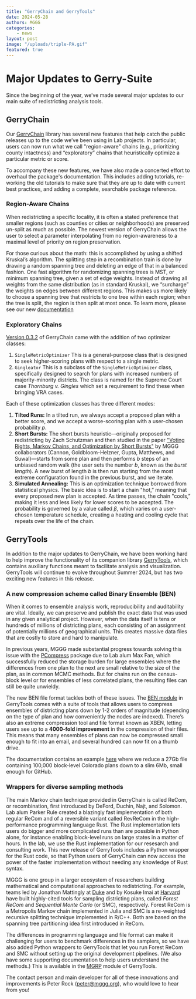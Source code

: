 ```yaml
---
title: "GerryChain and GerryTools"
date: 2024-05-28
authors: MGGG
categories:
    - news
layout: post
image: "/uploads/triple-PA.gif"
featured: true
---
```


# Major Updates to Gerry-Suite

Since the beginning of the year, we’ve made several major updates to our main suite of redistricting analysis tools.

## GerryChain

Our [GerryChain](https://gerrychain.readthedocs.io/) library has several new features that help catch the
public releases up to the code we’ve been using in Lab projects.  In particular, users can now run
what we call "region-aware" chains (e.g., prioritizing county intactness) and 
“exploratory” chains that heuristically optimize a particular metric or score.

To accompany these new features, we have also made a concerted effort
to overhaul the package's documentation. This includes
adding tutorials, re-working the old tutorials to make
sure that they are up to date with current best practices, and adding a complete, searchable package reference.

### Region-Aware Chains

When redistricting a specific locality, it is often a stated preference
that smaller regions (such as counties or cities or neighborhoods) are preserved un-split as much as possible. 
The newest version of GerryChain allows the user to select a parameter interpolating from no 
region-awareness to a maximal level of priority on region preservation.

For those curious about the math: this is accomplished by using a shifted Kruskal’s algorithm.  The splitting step in a 
recombination train is done by drawing a random spanning tree and deleting an edge of that in a balanced fashion.
One fast algorithm for randomizing spanning trees is MST, or minimum spanning tree, given a set of edge weights.
Instead of drawing all weights from the same distribution (as in standard Kruskal), we “surcharge” the weights
on edges between different regions.  This makes us more likely to choose a spanning tree that restricts to one tree 
within each region; when the tree is split, the region is then split at most once.  To learn more, please see our new
[documentation](https://gerrychain.readthedocs.io/en/v0.3.2/user/recom/#region-aware-recom)


### Exploratory Chains

[Version 0.3.2](https://github.com/mggg/GerryChain/releases/tag/v0.3.2) of GerryChain
came with the addition of two optimizer classes:

1. `SingleMetricOptimizer` This is a general-purpose class that is designed to
   seek higher-scoring plans with respect to a single metric.
2. `Gingleator` This is a subclass of the `SingleMetricOptimizer` class, specifically
   designed to search for plans with increased numbers of majority-minority districts. The class is named 
   for the Supreme Court case _Thornburg v. Gingles_ which set a requirement to find these when bringing VRA cases.

Each of these optimization classes has three different modes:

1. **Tilted Runs:**  In a tilted run, we always accept a proposed plan with a better score, and we accept a worse-scoring plan with a user-chosen probability $p$.
2. **Short Bursts:** The short bursts heuristic—originally proposed for redistricting by Zach Schutzman and then 
studied in the paper
   ["Voting Rights, Markov Chains, and Optimization by Short Bursts"](https://arxiv.org/abs/2011.02288) by MGGG collaborators
(Cannon, Goldbloom-Helzner, Gupta, Matthews, and Suwal)—starts from some plan and then performs $b$ steps of an unbiased random walk (the user sets the number
   $b$, known as the _burst length_). A new burst of length $b$ is then run starting from the most extreme
   configuration found in the previous burst, and we iterate.
3. **Simulated Annealing:** This is an optimization technique borrowed from statistical physics. The basic
   idea is to start a chain "hot,” meaning that every proposed new plan is accepted. 
   As time passes, the chain "cools,” making it less and less likely for lower scores to be 
   accepted.  The probability is governed by a value called $\beta$, which varies on a user-chosen temperature schedule, creating a heating and cooling cycle that repeats over the life of the chain.



## GerryTools

In addition to the major updates to GerryChain, we have been working hard to help improve
the functionality of its companion library [GerryTools](https://gerrytools.readthedocs.io/en/v1.2.0/), which 
contains auxiliary functions meant to facilitate analysis and visualization.
GerryTools will continue to evolve throughout Summer 2024, but has two exciting new features in this release.

### A new compression scheme called Binary Ensemble (BEN)

When it comes to ensemble analysis work, reproducibility and auditability are vital. 
Ideally, we can preserve and publish the exact data that was used in any given analytical project.
However, when the data itself is tens or hundreds of millions of districting plans, each consisting of an assignment of
potentially millions of geographical units.  This creates massive data files that are costly to store and hard to manipulate.

In previous years, MGGG made substantial progress towards solving this issue with the
[PCompress](https://github.com/mggg/pcompress) package due to Lab alum Max Fan, which successfully reduced
the storage burden for large ensembles where the differences from one plan to the next are small relative to the size of 
the plan, as in common MCMC methods.  But for chains run on the census-block level or for ensembles of less correlated 
plans, the resulting files can still be quite unwieldy.

The new BEN file format tackles both of these issues. The  [BEN module](https://gerrytools.readthedocs.io/en/v1.2.0/user/ben/)
in GerryTools comes with a suite of tools that allows users to compress ensembles
of districting plans down by 1-2 orders of magnitude (depending on the type of plan
and how conveniently the nodes are indexed). There’s also an extreme compression tool and
file format known as XBEN, letting users see up to a **4000-fold improvement** in the
compression of their files. This means that many ensembles of plans can now be compressed small
enough to fit into an email, and several hundred can now fit on a thumb drive.

The documentation contains an example 
[here](https://gerrytools.readthedocs.io/en/v1.2.0/user/ben/#compression)
where we reduce a 27Gb file containing
100,000 block-level Colorado plans down to a slim 6Mb, small enough for GitHub.


### Wrappers for diverse sampling methods

The main Markov chain technique provided in GerryChain is called ReCom, or recombination, first introduced by DeFord, 
Duchin, Najt, and Solomon.  Lab alum Parker Rule created a blazingly fast implementation of both regular ReCom and of a 
reversible variant called RevReCom in the high-performance programming language Rust.  The Rust implementation lets users 
do bigger and more complicated runs than are possible in Python alone, for instance enabling block-level runs on large 
states in a matter of hours.  In the lab, we use the Rust implementation for our resesarch and consulting work.  This new 
release of GerryTools includes a Python wrapper for the Rust code, so that Python users of GerryChain can now access the 
power of the faster implementation without needing any knowledge of Rust syntax.  

MGGG is one group in a larger ecosystem of researchers building mathematical and computational approaches
to redistricting.  For example, teams led by Jonathan Mattingly at 
[Duke](https://sites.duke.edu/quantifyinggerrymandering/) and by Kosuke Imai at 
[Harvard](https://alarm-redist.org/) have built highly-cited tools for sampling districting plans, called 
_Forest ReCom_ and _Sequential Monte Carlo_ (or SMC), respectively.  Forest ReCom is a Metropolis Markov chain
implemented in Julia and SMC is a re-weighted recursive splitting technique implemented in R/C++.  Both are based on the spanning tree partitioning idea first introduced in ReCom.

The differences in programming language and file format can make it challenging
for users to benchmark differences in the samplers, so we have also added Python wrappers to GerryTools that let you 
run Forest ReCom and SMC without setting up the original development pipelines.  (We also have some supporting documentation
to help users understand the methods.)  This is available in the [MGRP](https://gerrytools.readthedocs.io/en/v1.2.0/user/mgrp/)
module of GerryTools.

The contact person and main developer for all of these innovations and improvements is Peter Rock (peter@mggg.org), who would love to hear from you!
